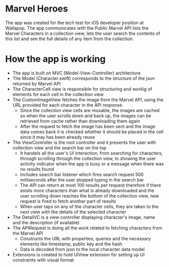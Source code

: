 # Marvel Heroes
The app was created for the tech test for iOS developer position at Wallapop. 
The app communicates with the Public Marvel API lists the Marvel Characters in a collection view,  lets the user search the contents of this list and see the full details of any item from the collection.

# How the app is working
* The app is built on MVC (Model-View-Controller) architecture
* The Model (Character.swift) corresponds to the structure of the json returned by Marvel API
* The CharacterCell view is responsible for structuring and workig of elements for each cell in the collection view
* The CustomImageView fetches the image from the Marvel API, using the URL provided for each character in the API response.
  - Since the collection view cells are reusable, the images are cached so when the user scrolls down and back up, the images can be retrieved from cache rather than downloading them again
  - After the request to fetch the image has been sent and the image data comes back it is checked whether it should be placed in the cell since it may has been already reuse
* The ViewController is the root controller and it presents the user with collection view and the search bar on the top
  - It handels all the user's UI interaction, from searching for characters, through scrolling through the collection view, to showing the user activity indicator when the app is busy or a message when there was no results found
  - Includes search bar listener which fires search request 500 milliseconds after the user stopped typing in the search bar
  - The API can return at most 100 results per request therefore if there exists more characters than what is already downloaded and the user scrolling down reaches the bottom of the collection view, new request is fired to fetch another part of results
  - When user taps on any of the character cells, they are taken to the next view with the details of the selected character
* The DetailVC is a view controller displaying character's image, name and the description (if available)
* The APIRequest is doing all the work related to fetching characters from the Marvel API
  - Constructs the URL with properties, queries and the necessary elements like timestamp, public key and the hash
  - Data is decoded from json to the local character data model
* Extensions is created to hold UIView extension for setting up UI constraints with visual format
  
